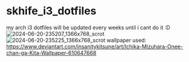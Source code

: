 # skhife_i3_dotfiles
my arch i3 dotfiles
will be updated every weeks until i cant do it :D
![2024-06-20-235207_1366x768_scrot](https://github.com/NOTURFRIENDBTW/skhife_i3_dotfiles/assets/79923098/76310cee-a89a-45d2-963b-118c1988f3ca)
![2024-06-20-235225_1366x768_scrot](https://github.com/NOTURFRIENDBTW/skhife_i3_dotfiles/assets/79923098/c314801c-7a0e-40e9-9280-5d5a10937cf2)
wallpaper used:
https://www.deviantart.com/insanitykitsune/art/Ichika-Mizuhara-Onee-chan-ga-Kita-Wallpaper-610647668
